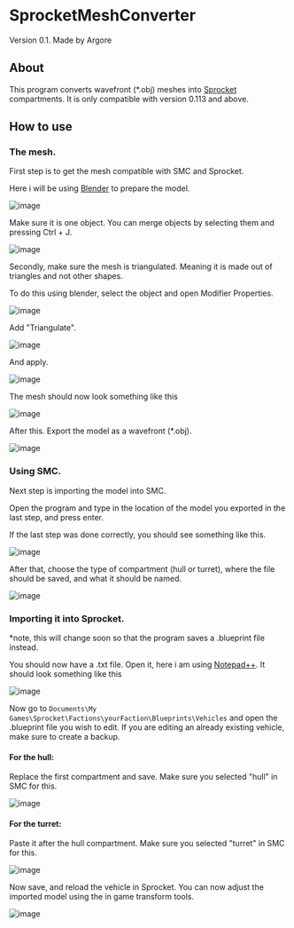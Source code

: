 # SprocketMeshConverter
Version 0.1. Made by Argore

## About
This program converts wavefront (\*.obj) meshes into [Sprocket](https://store.steampowered.com/app/1674170/Sprocket/) compartments. It is only compatible with version 0.113 and above.



## How to use
### The mesh.
First step is to get the mesh compatible with SMC and Sprocket.

Here i will be using [Blender](https://www.blender.org/) to prepare the model.

![image](https://user-images.githubusercontent.com/45431685/148389794-619e26f6-564d-4dd8-9222-e33ba31578a0.png)


Make sure it is one object. You can merge objects by selecting them and pressing Ctrl + J.

![image](https://user-images.githubusercontent.com/45431685/148390903-1b2d5a40-3105-4f13-9f92-e93a05ec2c65.png)


Secondly, make sure the mesh is triangulated. Meaning it is made out of triangles and not other shapes.

To do this using blender, select the object and open Modifier Properties.

![image](https://user-images.githubusercontent.com/45431685/148391323-cf32cf7c-4bdd-48d2-aa0f-38b826851169.png)


Add "Triangulate".

![image](https://user-images.githubusercontent.com/45431685/148391368-b017ef62-d8fa-454e-a074-f59748a45879.png)


And apply.

![image](https://user-images.githubusercontent.com/45431685/148391483-a15ed1c5-2e75-4887-9228-e901eb038baf.png)


The mesh should now look something like this

![image](https://user-images.githubusercontent.com/45431685/148391556-87c34171-8670-4d07-8b31-919602a721f4.png)


After this. Export the model as a wavefront (\*.obj).

![image](https://user-images.githubusercontent.com/45431685/148391831-b75d4a88-5161-4318-aef8-7741455668d9.png)


### Using SMC.

Next step is importing the model into SMC.

Open the program and type in the location of the model you exported in the last step, and press enter.

If the last step was done correctly, you should see something like this.

![image](https://user-images.githubusercontent.com/45431685/148393142-8cd2b615-561a-461c-ae4d-4d111f40cafa.png)

After that, choose the type of compartment (hull or turret), where the file should be saved, and what it should be named.

![image](https://user-images.githubusercontent.com/45431685/148393470-a1489bc6-f4ff-4b92-8264-0c4c49b88c8c.png)


### Importing it into Sprocket.

\*note, this will change soon so that the program saves a .blueprint file instead.

You should now have a .txt file. Open it, here i am using [Notepad++](https://notepad-plus-plus.org/). It should look something like this

![image](https://user-images.githubusercontent.com/45431685/148394716-357dd2df-c443-4683-b600-8bd61f56f77e.png)

Now go to `Documents\My Games\Sprocket\Factions\yourFaction\Blueprints\Vehicles` and open the .blueprint file you wish to edit. If you are editing an already existing vehicle, make sure to create a backup.

#### For the hull:

Replace the first compartment and save. Make sure you selected "hull" in SMC for this.

![image](https://user-images.githubusercontent.com/45431685/148395665-9e670eab-0cd9-4d98-8e45-e3760c65152c.png)



#### For the turret:

Paste it after the hull compartment. Make sure you selected "turret" in SMC for this.

![image](https://user-images.githubusercontent.com/45431685/148395810-71adb959-14a2-497d-93e7-25c202cc4490.png)


Now save, and reload the vehicle in Sprocket. You can now adjust the imported model using the in game transform tools.

![image](https://user-images.githubusercontent.com/45431685/148396334-680f778c-8222-49d9-bedd-3e1147424f0a.png)
